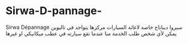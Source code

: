 # Sirwa-D-pannage-
Sirwa Dépannage  سيروا ديباناج خاصة لاغاثة السيارات مركزها يتواجد في تاليوين يمكن لأي شخص طلب الخدمة منا عندما تقع سيارته في عطب ميكانيكي او غيرها
